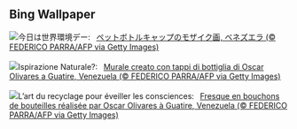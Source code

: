 ## Bing Wallpaper
![](https://www.bing.com/th?id=OHR.OlivaresMural_JA-JP5583290879_UHD.jpg&w=1000)今日は世界環境デー:&nbsp;&ensp;[ペットボトルキャップのモザイク画, ベネズエラ (© FEDERICO PARRA/AFP via Getty Images)](https://www.bing.com/th?id=OHR.OlivaresMural_JA-JP5583290879_UHD.jpg)
<br><br/>
![](https://www.bing.com/th?id=OHR.OlivaresMural_IT-IT6465447947_UHD.jpg&w=1000)Ispirazione Naturale?:&nbsp;&ensp;[Murale creato con tappi di bottiglia di Oscar Olivares a Guatire, Venezuela (© FEDERICO PARRA/AFP via Getty Images)](https://www.bing.com/th?id=OHR.OlivaresMural_IT-IT6465447947_UHD.jpg)
<br><br/>
![](https://www.bing.com/th?id=OHR.OlivaresMural_FR-FR6395710668_UHD.jpg&w=1000)L’art du recyclage pour éveiller les consciences:&nbsp;&ensp;[Fresque en bouchons de bouteilles réalisée par Oscar Olivares à Guatire, Venezuela (© FEDERICO PARRA/AFP via Getty Images)](https://www.bing.com/th?id=OHR.OlivaresMural_FR-FR6395710668_UHD.jpg)
<br><br/>
